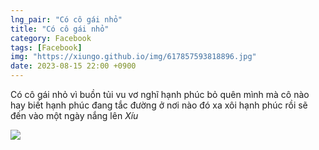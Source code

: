 ```yaml
---
lng_pair: "Có cô gái nhỏ"
title: "Có cô gái nhỏ"
category: Facebook
tags: [Facebook]
img: "https://xiungo.github.io/img/617857593818896.jpg"
date: 2023-08-15 22:00 +0900
---
```

Có cô gái nhỏ
vì buồn tủi vu vơ
nghĩ hạnh phúc bỏ quên mình
mà cô nào hay biết
hạnh phúc đang tắc đường
ở nơi nào đó xa xôi
hạnh phúc rồi sẽ đến
vào một ngày nắng lên
_Xíu_


<!-- outline-end -->
<img src="https://xiungo.github.io/img/617857593818896.jpg">
